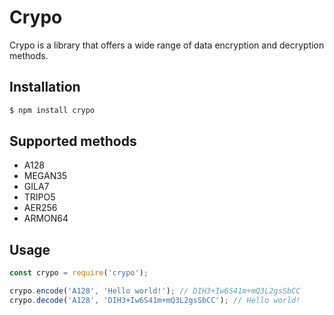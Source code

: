 # Crypo

Crypo is a library that offers a wide range of data encryption and decryption methods.

## Installation

```sh
$ npm install crypo
```

## Supported methods
- A128
- MEGAN35
- GILA7
- TRIPO5
- AER256
- ARMON64

## Usage
```javascript
const crypo = require('crypo');

crypo.encode('A128', 'Hello world!'); // DIH3+Iw6S41m+mQ3L2gsSbCC
crypo.decode('A128', 'DIH3+Iw6S41m+mQ3L2gsSbCC'); // Hello world!
```
